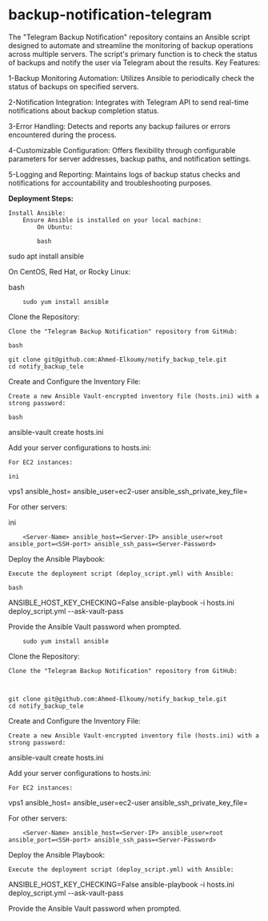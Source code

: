 # backup-notification-telegram
The "Telegram Backup Notification" repository contains an Ansible script designed to automate and streamline the monitoring of backup operations across multiple servers. The script's primary function is to check the status of backups and notify the user via Telegram about the results.
Key Features:

1-Backup Monitoring Automation: Utilizes Ansible to periodically check the status of backups on specified servers.

2-Notification Integration: Integrates with Telegram API to send real-time notifications about backup completion status.

3-Error Handling: Detects and reports any backup failures or errors encountered during the process.

4-Customizable Configuration: Offers flexibility through configurable parameters for server addresses, backup paths, and notification settings.

5-Logging and Reporting: Maintains logs of backup status checks and notifications for accountability and troubleshooting purposes.


**Deployment Steps:**

    Install Ansible:
        Ensure Ansible is installed on your local machine:
            On Ubuntu:

            bash

sudo apt install ansible

On CentOS, Red Hat, or Rocky Linux:

bash

        sudo yum install ansible

Clone the Repository:

    Clone the "Telegram Backup Notification" repository from GitHub:

    bash

    git clone git@github.com:Ahmed-Elkoumy/notify_backup_tele.git
    cd notify_backup_tele

Create and Configure the Inventory File:

    Create a new Ansible Vault-encrypted inventory file (hosts.ini) with a strong password:

    bash

ansible-vault create hosts.ini

Add your server configurations to hosts.ini:

    For EC2 instances:

    ini

vps1 ansible_host=<EC2-IP> ansible_user=ec2-user ansible_ssh_private_key_file=<PATH-TO-private-key>

For other servers:

ini

        <Server-Name> ansible_host=<Server-IP> ansible_user=root ansible_port=<SSH-port> ansible_ssh_pass=<Server-Password>

Deploy the Ansible Playbook:

    Execute the deployment script (deploy_script.yml) with Ansible:

    bash

ANSIBLE_HOST_KEY_CHECKING=False ansible-playbook -i hosts.ini deploy_script.yml --ask-vault-pass

Provide the Ansible Vault password when prompted.

        sudo yum install ansible

Clone the Repository:

    Clone the "Telegram Backup Notification" repository from GitHub:

   

    git clone git@github.com:Ahmed-Elkoumy/notify_backup_tele.git
    cd notify_backup_tele

Create and Configure the Inventory File:

    Create a new Ansible Vault-encrypted inventory file (hosts.ini) with a strong password:

    

ansible-vault create hosts.ini

Add your server configurations to hosts.ini:

    For EC2 instances:

    

vps1 ansible_host=<EC2-IP> ansible_user=ec2-user ansible_ssh_private_key_file=<PATH-TO-private-key>

For other servers:



        <Server-Name> ansible_host=<Server-IP> ansible_user=root ansible_port=<SSH-port> ansible_ssh_pass=<Server-Password>

Deploy the Ansible Playbook:

    Execute the deployment script (deploy_script.yml) with Ansible:

  

ANSIBLE_HOST_KEY_CHECKING=False ansible-playbook -i hosts.ini deploy_script.yml --ask-vault-pass

Provide the Ansible Vault password when prompted.

    
